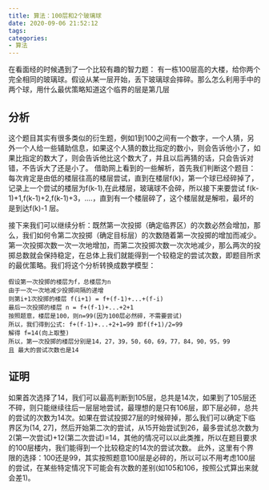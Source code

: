 ```yaml
---
title: 算法：100层和2个玻璃球
date: 2020-09-06 21:52:12
tags:
categories:
- 算法
---
```

在看面经的时候遇到了一个比较有趣的智力题：
    有一栋100层高的大楼，给你两个完全相同的玻璃球。假设从某一层开始，丢下玻璃球会摔碎。那么怎么利用手中的两个球，用什么最优策略知道这个临界的层是第几层
<!-- more -->

## 分析
这个题目其实有很多类似的衍生题，例如1到100之间有一个数字，一个人猜，另外一个人给一些辅助信息，如果这个人猜的数比指定的数小，则会告诉他小了，如果比指定的数大了，则会告诉他比这个数大了，并且以后再猜的话，只会告诉对错，不告诉大了还是小了。
借助网上看到的一些解析，首先我们判断这个题目：每次肯定是由低的楼层往高的楼层尝试，直到在楼层f(k)，第一个球已经碎掉了，记录上一个尝试的楼层为f(k-1),在此楼层，玻璃球不会碎，所以接下来要尝试 f(k-1)+1,f(k-1)+2,f(k-1)+3，....，直到有一个楼层碎了，这个楼层就是解啦，最坏的是到达f(k)-1 层。

接下来我们可以继续分析：既然第一次投掷（确定临界区）的次数必然会增加，那么，我们如何令第二次投掷（确定目标层）的次数随着第一次投掷的增加而减少。第一次投掷次数一次一次地增加，而第二次投掷次数一次次地减少，那么两次的投掷总数就会保持稳定，在总体上我们就能得到一个较稳定的尝试次数，即题目所求的最优策略。我们将这个分析转换成数学模型：
```
假设第一次投掷的楼层为f，总楼层为n
由于一次一次地减少投掷间隔的递增
则第i+1次投掷的楼层 f(i+1) = f+(f-1)+...+(f-i)
最后一次投掷的楼层 n = f+(f-1)+...+2+1
按照题意，楼层是100，则n=99(因为100层必然碎，不需要尝试)
所以，我们得到公式: f+(f-1)+...+2+1=99 即f(f+1)/2=99
解得 f=14(向上取整)
所以，第一次投掷的楼层分别是14，27，39，50，60，69，77，84，90，95，99
且 最大的尝试次数也是14
```  

## 证明
如果首次选择了14，我们可以最高判断到105层，总共是14次，如果到了105层还不碎，则只能继续往后一层层地尝试，最理想的是只有106层，即下层必碎，总共的尝试的次数为14次。如果在尝试投掷27层的时候碎掉，那么我们可以确定下临界区为(14, 27]，然后开始第二次的尝试，从15开始尝试到26，最多尝试总次数为2(第一次尝试)+12(第二次尝试)=14，其他的情况可以以此类推，所以在题目要求的100层楼内，我们能得到一个比较稳定的14次的尝试次数。
此外，这里有个界限的选择：100还是99，其实按照题意100层是必碎的，所以可以不用考虑100层的尝试，在某些特定情况下可能会有次数的差别(如105和106，按照公式算出来就会差1)。
